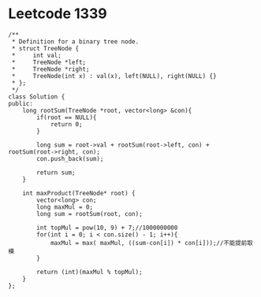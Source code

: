 # Leetcode 1339
    /**
     * Definition for a binary tree node.
     * struct TreeNode {
     *     int val;
     *     TreeNode *left;
     *     TreeNode *right;
     *     TreeNode(int x) : val(x), left(NULL), right(NULL) {}
     * };
     */
    class Solution {
    public:
        long rootSum(TreeNode *root, vector<long> &con){
            if(root == NULL){
                return 0;
            }

            long sum = root->val + rootSum(root->left, con) + rootSum(root->right, con);
            con.push_back(sum);

            return sum;
        }

        int maxProduct(TreeNode* root) {
            vector<long> con;
            long maxMul = 0;
            long sum = rootSum(root, con);

            int topMul = pow(10, 9) + 7;//1000000000
            for(int i = 0; i < con.size() - 1; i++){
                maxMul = max( maxMul, ((sum-con[i]) * con[i]));//不能提前取模
            }

            return (int)(maxMul % topMul);
        }
    };
